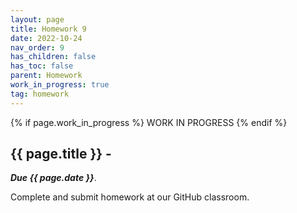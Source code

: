 ```yaml
---
layout: page
title: Homework 9
date: 2022-10-24
nav_order: 9
has_children: false
has_toc: false
parent: Homework
work_in_progress: true
tag: homework 
---
```


{% if page.work_in_progress %} WORK IN PROGRESS {% endif %}

## {{ page.title }} - 

**_Due {{ page.date }}_**. 

Complete and submit homework at our GitHub classroom.

